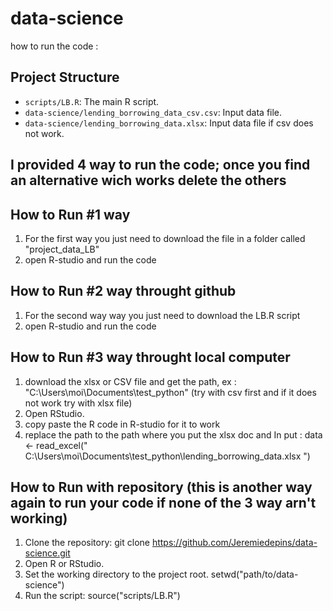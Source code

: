 # data-science
how to run the code : 

## Project Structure
- `scripts/LB.R`: The main R script.
- `data-science/lending_borrowing_data_csv.csv`: Input data file.
- `data-science/lending_borrowing_data.xlsx`: Input data file if csv does not work.

## I provided 4 way to run the code; once you find an alternative wich works delete the others

## How to Run #1 way
1. For the first way you just need to download the file in a folder called "project_data_LB"
2. open R-studio and run the code

## How to Run #2 way throught github
1. For the second way way you just need to download the LB.R script
2. open R-studio and run the code

## How to Run #3 way throught local computer
1. download the xlsx or CSV file and get the path,
   ex : "C:\Users\moi\Documents\test_python"
   (try with csv first and if it does not work try with xlsx file)
3. Open RStudio.
4. copy paste the R code in R-studio for it to work
5. replace the path to the path where you put the xlsx doc and In put
   : data <- read_excel(" C:\Users\moi\Documents\test_python\lending_borrowing_data.xlsx ")


## How to Run with repository (this is another way again to run your code if none of the 3 way arn't working)
1. Clone the repository:
   git clone https://github.com/Jeremiedepins/data-science.git
2. Open R or RStudio.
3. Set the working directory to the project root.
   setwd("path/to/data-science")
4. Run the script:
   source("scripts/LB.R")
